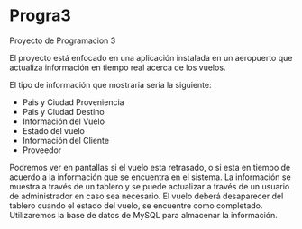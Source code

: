 # Progra3
Proyecto de Programacion 3

El proyecto está enfocado en una aplicación instalada en un aeropuerto que actualiza información en tiempo real acerca de los vuelos.

El tipo de información que mostraria seria la siguiente:

* Pais y Ciudad Proveniencia
* Pais y Ciudad Destino
* Información del Vuelo
* Estado del vuelo
* Información del Cliente
* Proveedor

Podremos ver en pantallas si el vuelo esta retrasado, o si esta en tiempo de acuerdo a la información que se encuentra en el sistema.
La información se muestra a través de un tablero y se puede actualizar a través de un usuario de administrador en caso sea necesario.
El vuelo deberá desaparecer del tablero cuando el estado del vuelo, se encuentre como completado.
Utilizaremos la base de datos de MySQL para almacenar la información.
